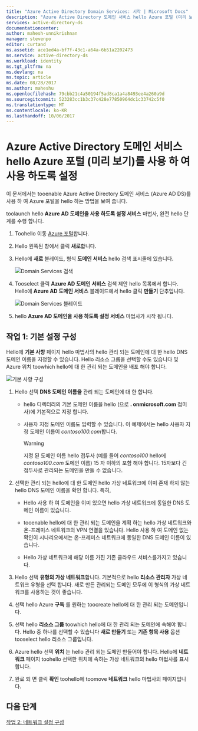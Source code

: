 ```yaml
---
title: "Azure Active Directory Domain Services: 시작 | Microsoft Docs"
description: "Azure Active Directory 도메인 서비스 hello Azure 포털 (미리 보기)를 사용 하 여 사용 하도록 설정"
services: active-directory-ds
documentationcenter: 
author: mahesh-unnikrishnan
manager: stevenpo
editor: curtand
ms.assetid: ace1ed4a-bf7f-43c1-a64a-6b51a2202473
ms.service: active-directory-ds
ms.workload: identity
ms.tgt_pltfrm: na
ms.devlang: na
ms.topic: article
ms.date: 08/28/2017
ms.author: maheshu
ms.openlocfilehash: 79cbb21c4a50194f5ad8ca1a4a8493ee4a260a9d
ms.sourcegitcommit: 523283cc1b3c37c428e77850964dc1c33742c5f0
ms.translationtype: MT
ms.contentlocale: ko-KR
ms.lasthandoff: 10/06/2017
---
```

# <a name="enable-azure-active-directory-domain-services-using-hello-azure-portal-preview"></a>Azure Active Directory 도메인 서비스 hello Azure 포털 (미리 보기)를 사용 하 여 사용 하도록 설정
이 문서에서는 tooenable Azure Active Directory 도메인 서비스 (Azure AD DS)를 사용 하 여 Azure 포털을 hello 하는 방법을 보여 줍니다.


toolaunch hello **Azure AD 도메인을 사용 하도록 설정 서비스** 마법사, 완전 hello 단계를 수행 합니다.

1. Toohello 이동 [Azure 포털](https://portal.azure.com)합니다.
2. Hello 왼쪽된 창에서 클릭 **새로**합니다.
3. Hello에 **새로** 블레이드, 형식 **도메인 서비스** hello 검색 표시줄에 있습니다.

    ![Domain Services 검색](./media/getting-started/search-domain-services.png)

4. Tooselect 클릭 **Azure AD 도메인 서비스** 검색 제안 hello 목록에서 합니다. Hello에 **Azure AD 도메인 서비스** 블레이드에서 hello 클릭 **만들기** 단추입니다.

    ![Domain Services 블레이드](./media/getting-started/domain-services-blade.png)

5. hello **Azure AD 도메인을 사용 하도록 설정 서비스** 마법사가 시작 됩니다.


## <a name="task-1-configure-basic-settings"></a>작업 1: 기본 설정 구성
Hello에 **기본 사항** 페이지 hello 마법사의 hello 관리 되는 도메인에 대 한 hello DNS 도메인 이름을 지정할 수 있습니다. Hello 리소스 그룹을 선택할 수도 있습니다 및 Azure 위치 toowhich hello에 대 한 관리 되는 도메인을 배포 해야 합니다.

![기본 사항 구성](./media/getting-started/domain-services-blade-basics.png)

1. Hello 선택 **DNS 도메인 이름을** 관리 되는 도메인에 대 한 합니다.

   * hello 디렉터리의 기본 도메인 이름을 hello (으로 **. onmicrosoft.com** 접미사)에 기본적으로 지정 합니다.

   * 사용자 지정 도메인 이름도 입력할 수 있습니다. 이 예제에서는 hello 사용자 지정 도메인 이름이 *contoso100.com*합니다.

     > [!WARNING]
     > 지정 된 도메인 이름 hello 접두사 (예를 들어 *contoso100* hello에 *contoso100.com* 도메인 이름) 15 자 이하의 포함 해야 합니다. 15자보다 긴 접두사로 관리되는 도메인을 만들 수 없습니다.
     >
     >

2. 선택한 관리 되는 hello에 대 한 도메인 hello 가상 네트워크에 이미 존재 하지 않는 hello DNS 도메인 이름을 확인 합니다. 특히,

   * Hello 사용 하 여 도메인을 이미 있으면 hello 가상 네트워크에 동일한 DNS 도메인 이름이 있습니다.

   * tooenable hello에 대 한 관리 되는 도메인을 계획 하는 hello 가상 네트워크와 온-프레미스 네트워크의 VPN 연결을 있습니다. Hello 사용 하 여 도메인 없는 확인이 시나리오에서는 온-프레미스 네트워크에 동일한 DNS 도메인 이름이 있습니다.

   * Hello 가상 네트워크에 해당 이름 가진 기존 클라우드 서비스를가지고 있습니다.

3. Hello 선택 **유형의 가상 네트워크**합니다. 기본적으로 hello **리소스 관리자** 가상 네트워크 유형을 선택 합니다. 새로 만든 관리되는 도메인 모두에 이 형식의 가상 네트워크를 사용하는 것이 좋습니다.

4. 선택 hello Azure **구독** 를 원하는 toocreate hello에 대 한 관리 되는 도메인입니다.

5. 선택 hello **리소스 그룹** toowhich hello에 대 한 관리 되는 도메인에 속해야 합니다. Hello 중 하나를 선택할 수 있습니다 **새로 만들기** 또는 **기존 항목 사용** 옵션 tooselect hello 리소스 그룹입니다.

6. Azure hello 선택 **위치** 는 hello 관리 되는 도메인 만들어야 합니다. Hello에 **네트워크** 페이지 toohello 선택한 위치에 속하는 가상 네트워크의 hello 마법사를 표시 합니다.

7. 완료 되 면 클릭 **확인** toohello에 toomove **네트워크** hello 마법사의 페이지입니다.


## <a name="next-step"></a>다음 단계
[작업 2: 네트워크 설정 구성](active-directory-ds-getting-started-network.md)
